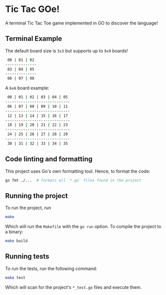 # Tic Tac GOe!

A terminal Tic Tac Toe game implemented in GO to discover the language!

## Terminal Example

The default board size is `3x3` but supports up to `9x9` boards!

```bash
 00 | 01 | 02 
--------------
 03 | 04 | 05 
--------------
 06 | 07 | 08 
```

A `6x6` board example:

```bash
 00 | 01 | 02 | 03 | 04 | 05 
-----------------------------
 06 | 07 | 08 | 09 | 10 | 11 
-----------------------------
 12 | 13 | 14 | 15 | 16 | 17 
-----------------------------
 18 | 19 | 20 | 21 | 22 | 23 
-----------------------------
 24 | 25 | 26 | 27 | 28 | 29 
-----------------------------
 30 | 31 | 32 | 33 | 34 | 35 
```

## Code linting and formatting

This project uses Go's own formatting tool. Hence, to format the code:

```bash
go fmt ./...  # formats all `*.go` files found in the project
```

## Running the project

To run the project, run

```bash
make
```

Which will run the `Makefile` with the `go run` option. To compile the project to a binary:

```bash
make build
```

## Running tests

To run the tests, run the following command:

```bash
make test
```

Which will scan for the project's `*_test.go` files and execute them.
